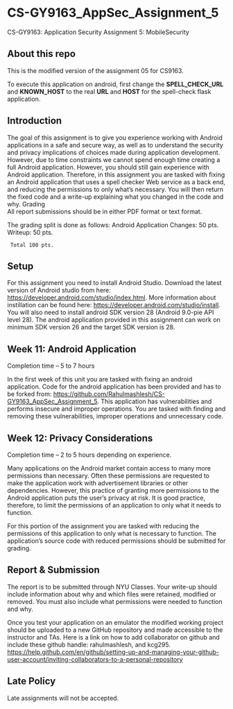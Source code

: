 # CS-GY9163_AppSec_Assignment_5
CS-GY9163: Application Security 
Assignment 5: MobileSecurity

## About this repo
This is the modified version of the assignment 05 for CS9163.

To execute this application on android, first change the **SPELL_CHECK_URL** and **KNOWN_HOST** to the real **URL** and **HOST** for the spell-check flask application.

## Introduction
The goal of this assignment is to give you experience working with Android applications in a safe and secure way, as well as to understand the security and privacy implications of choices made during application development. However, due to time constraints we cannot spend enough time creating a full Android application. However, you should still gain experience with Android application. Therefore, in this assignment you are tasked with fixing an Android application that uses a spell checker Web service as a back end, and reducing the permissions to only what’s necessary. You will then return the fixed code and a write-up explaining what you changed in the code and why.
Grading   
All report submissions should be in either PDF format or text format. 

The grading split is done as follows:
Android Application Changes: 50 pts.
Writeup: 50 pts.

     Total 100 pts.
## Setup
For this assignment you need to install Android Studio. Download the latest version of Android studio from here: https://developer.android.com/studio/index.html. More information about instillation can be found here: https://developer.android.com/studio/install.
You will also need to install android SDK version 28 (Android 9.0-pie API level 28). The android application provided in this assignment can work on minimum SDK version 26 and the target SDK version is 28.

## Week 11: Android Application
Completion time – 5 to 7 hours

In the first week of this unit you are tasked with fixing an android application. 
Code for the android application has been provided and has to be forked from: https://github.com/Rahulmashlesh/CS-GY9163_AppSec_Assignment_5. This application has vulnerabilities and performs insecure and improper operations. You are tasked with finding and removing these vulnerabilities, improper operations and unnecessary code.

## Week 12: Privacy Considerations
Completion time – 2 to 5 hours depending on experience.

Many applications on the Android market contain access to many more permissions than necessary. Often these permissions are requested to make the application work with advertisement libraries or other dependencies. However, this practice of granting more permissions to the Android application puts the user’s privacy at risk. It is good practice, therefore, to limit the permissions of an application to only what it needs to function.

For this portion of the assignment you are tasked with reducing the permissions of this application to only what is necessary to function. The application’s source code with reduced permissions should be submitted for grading.

## Report & Submission
The report is to be submitted through NYU Classes. Your write-up should include information about why and which files were retained, modified or removed.  You must also include what permissions were needed to function and why.

Once you test your application on an emulator the modified working project should be uploaded to a new GitHub repository and made accessible to the instructor and TAs. Here is a link on how to add collaborator on github and include these github handle:  rahulmashlesh, and kcg295.
https://help.github.com/en/github/setting-up-and-managing-your-github-user-account/inviting-collaborators-to-a-personal-repository 


## Late Policy
Late assignments will not be accepted.
